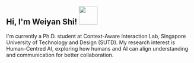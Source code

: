 <h2> 
Hi, I'm Weiyan Shi! 
<img src="https://media.giphy.com/media/mGcNjsfWAjY5AEZNw6/giphy.gif" width="50">
</h2>  
  

<div align="left">
  <p>
I'm currently a Ph.D. student at Context-Aware Interaction Lab, Singapore University of Technology and Design (SUTD).
My research interest is Human-Centred AI, exploring how humans and AI can align understanding and communication for better collaboration.
  </p>
</div>  

